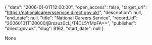 {
  "date": "2006-01-01T12:00:00", 
  "open_access": false, 
  "target_url": "https://nationalcareersservice.direct.gov.uk/", 
  "description": null, 
  "end_date": null, 
  "title": "National Careers Service", 
  "record_id": "20060101T120000/jBrszuz0cLj/T4DL5YMpFA==", 
  "publisher": "direct.gov.uk", 
  "slug": 9162, 
  "start_date": null
}

None